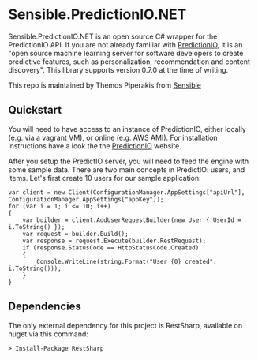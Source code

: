 Sensible.PredictionIO.NET
=========================
Sensible.PredictionIO.NET is an open source C# wrapper for the PredictionIO API. If you are not already familiar 
with [PredictionIO], it is an "open source machine learning server for software developers to create predictive features, such as personalization, recommendation and content discovery". This library supports version 0.7.0 at the time of writing.

This repo is maintained by Themos Piperakis from [Sensible]

Quickstart
----------
You will need to have access to an instance of PredictionIO, either locally (e.g. via a vagrant VM), or online (e.g. AWS AMI). For installation instructions have a look the the [PredictionIO] website.

After you setup the PredictIO server, you will need to feed the engine with some sample data. There are two main concepts in PredictIO: users, and items. Let's first create 10 users for our sample application:
```
var client = new Client(ConfigurationManager.AppSettings["apiUrl"], ConfigurationManager.AppSettings["appKey"]);
for (var i = 1; i <= 10; i++)
{
    var builder = client.AddUserRequestBuilder(new User { UserId = i.ToString() });
    var request = builder.Build();
    var response = request.Execute(builder.RestRequest);
    if (response.StatusCode == HttpStatusCode.Created)
    {
        Console.WriteLine(string.Format("User {0} created", i.ToString()));
    }
}
```

Dependencies
------------
The only external dependency for this project is RestSharp, available on nuget via this command:
```
> Install-Package RestSharp
```

[PredictionIO]:http://prediction.io
[Sensible]:http://www.sensible.gr
